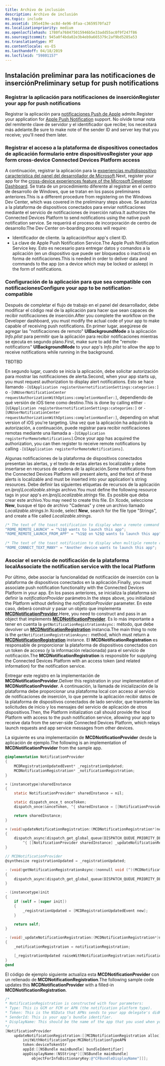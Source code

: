 ```yaml
---
title: Archivo de inclusión
description: Archivo de inclusión
ms.topic: include
ms.assetid: 195e419e-ac8d-4e96-8faa-c3659570fa27
ms.localizationpriority: medium
ms.openlocfilehash: 1780fa768475015946b5e33add55ac0f9f247f86
ms.sourcegitcommit: 945a0f4bda02e3b4eb9a665379c2af9bd5285a53
ms.translationtype: MT
ms.contentlocale: es-ES
ms.lasthandoff: 04/18/2019
ms.locfileid: "59801157"
---
```

## <a name="preliminary-setup-for-push-notifications"></a><span data-ttu-id="42653-103">Instalación preliminar para las notificaciones de inserción</span><span class="sxs-lookup"><span data-stu-id="42653-103">Preliminary setup for push notifications</span></span>

### <a name="register-your-app-for-push-notifications"></a><span data-ttu-id="42653-104">Registrar la aplicación para notificaciones de inserción</span><span class="sxs-lookup"><span data-stu-id="42653-104">Register your app for push notifications</span></span>

<span data-ttu-id="42653-105">Registrar la aplicación para [notificaciones Push de Apple](https://developer.apple.com/notifications/) admite.</span><span class="sxs-lookup"><span data-stu-id="42653-105">Register your application for [Apple Push Notification](https://developer.apple.com/notifications/) support.</span></span> <span data-ttu-id="42653-106">No olvide tomar nota del remitente clave de servidor y el identificador que recibe; los necesitará más adelante.</span><span class="sxs-lookup"><span data-stu-id="42653-106">Be sure to make note of the sender ID and server key that you receive; you'll need them later.</span></span> 

### <a name="register-your-app-form-cross-device-connected-devices-platform-access"></a><span data-ttu-id="42653-107">Registrar el acceso a la plataforma de dispositivos conectados de aplicación formulario entre dispositivos</span><span class="sxs-lookup"><span data-stu-id="42653-107">Register your app form cross-device Connected Devices Platform access</span></span>

<span data-ttu-id="42653-108">A continuación, registrar la aplicación para la [experiencias multidispositivo característica del panel del desarrollador de Microsoft](https://developer.microsoft.com/dashboard/crossplatform/web).</span><span class="sxs-lookup"><span data-stu-id="42653-108">Next, register your app for the [cross-device experiences feature of the Microsoft Developer Dashboard](https://developer.microsoft.com/dashboard/crossplatform/web).</span></span> <span data-ttu-id="42653-109">Se trata de un procedimiento diferente al registrar en el centro de desarrollo de Windows, que se tratan en los pasos preliminares anteriores.</span><span class="sxs-lookup"><span data-stu-id="42653-109">This is a different procedure from registering on the Windows Dev Center, which was covered in the preliminary steps above.</span></span> <span data-ttu-id="42653-110">Se autoriza a la plataforma de dispositivos conectados para enviar notificaciones mediante el servicio de notificaciones de inserción nativa.</span><span class="sxs-lookup"><span data-stu-id="42653-110">It authorizes the Connected Devices Platform to send notifications using the native push notification service.</span></span> <span data-ttu-id="42653-111">Se requerirá el proceso de incorporación de centro de desarrollo:</span><span class="sxs-lookup"><span data-stu-id="42653-111">The Dev Center on-boarding process will require:</span></span>
* <span data-ttu-id="42653-112">Identificador de cliente. la aplicación</span><span class="sxs-lookup"><span data-stu-id="42653-112">Your app's client ID.</span></span>
* <span data-ttu-id="42653-113">La clave de Apple Push Notification Service.</span><span class="sxs-lookup"><span data-stu-id="42653-113">The Apple Push Notification Service key.</span></span> <span data-ttu-id="42653-114">Esto es necesario para entregar datos y comandos a la aplicación (en un dispositivo que puede ser bloqueados o inactivos) en forma de notificaciones.</span><span class="sxs-lookup"><span data-stu-id="42653-114">This is needed in order to deliver data and commands to the app (on a device which may be locked or asleep) in the form of notifications.</span></span> 

### <a name="configure-your-app-to-be-notification-compatible"></a><span data-ttu-id="42653-115">Configuración de la aplicación para que sea compatible con notificaciones</span><span class="sxs-lookup"><span data-stu-id="42653-115">Configure your app to be notification-compatible</span></span>

<span data-ttu-id="42653-116">Después de completar el flujo de trabajo en el panel del desarrollador, debe modificar el código real de la aplicación para hacer que sean capaces de recibir notificaciones de inserción.</span><span class="sxs-lookup"><span data-stu-id="42653-116">After you complete the workflow on the Developer dashboard, you must modify the actual code of your app to make capable of receiving push notifications.</span></span> <span data-ttu-id="42653-117">En primer lugar, asegúrese de agregar las "notificaciones de remoto" **UIBackgroundMode** a la aplicación _Info.plist_ para permitir que la aplicación para recibir notificaciones mientras se ejecuta en segundo plano.</span><span class="sxs-lookup"><span data-stu-id="42653-117">First, make sure to add the "remote-notifications" **UIBackgroundMode** to your app's _Info.plist_ to allow the app to receive notifications while running in the background.</span></span> 

<span data-ttu-id="42653-118">TBD</span><span class="sxs-lookup"><span data-stu-id="42653-118">TBD</span></span>

<span data-ttu-id="42653-119">En segundo lugar, cuando se inicia la aplicación, debe solicitar autorización para mostrar las notificaciones de alerta.</span><span class="sxs-lookup"><span data-stu-id="42653-119">Second, when your app starts up, you must request authorization to display alert notifications.</span></span> <span data-ttu-id="42653-120">Esto se hace llamando `-[UIApplication registerUsernotificationSettings:categories:]` o `-[UNUserNotificationCenter requestAuthorizationWithOptions:completionHandler:]`, dependiendo de qué versión de iOS tiene como destino.</span><span class="sxs-lookup"><span data-stu-id="42653-120">This is done by calling either `-[UIApplication registerUsernotificationSettings:categories:]` or `-[UNUserNotificationCenter requestAuthorizationWithOptions:completionHandler:]`, depending on what version of iOS you're targeting.</span></span> <span data-ttu-id="42653-121">Una vez que la aplicación ha adquirido la autorización, a continuación, puede registrar para recibir notificaciones remotas mediante una llamada a `-[UIApplication registerForRemoteNotifications]`.</span><span class="sxs-lookup"><span data-stu-id="42653-121">Once your app has acquired the authorization, you can then register to receive remote notifications by calling `-[UIApplication registerForRemoteNotifications]`.</span></span> 

<span data-ttu-id="42653-122">Algunas notificaciones de la plataforma de dispositivos conectados presentan las alertas, y el texto de estas alertas es localizable y debe insertarse en recursos de cadena de la aplicación.</span><span class="sxs-lookup"><span data-stu-id="42653-122">Some notifications from the Connected Devices Platform will present alerts, and the text of these alerts is localizable and must be inserted into your application's string resources.</span></span> <span data-ttu-id="42653-123">Debe definir las siguientes etiquetas de recursos de la aplicación _en.lproj\Localizable.strings_ archivo.</span><span class="sxs-lookup"><span data-stu-id="42653-123">You must define the following resource tags in your app's _en.lproj\Localizable.strings_ file.</span></span> <span data-ttu-id="42653-124">Es posible que deba crear este archivo.</span><span class="sxs-lookup"><span data-stu-id="42653-124">You may need to create this file.</span></span> <span data-ttu-id="42653-125">En Xcode, seleccione **New**, busque el tipo de archivo "Cadenas" y cree un archivo llamado _Localizable.strings_.</span><span class="sxs-lookup"><span data-stu-id="42653-125">In Xcode, select **New**, search for the file type "Strings", and create a file called _Localizable.strings_.</span></span>

```ObjectiveC
/* The text of the toast notification to display when a remote command is received */ 
"ROME_REMOTE_LAUNCH" = "%1$@ wants to launch this app"; 
"ROME_REMOTE_LAUNCH_FROM_APP" = "%1$@ on %2$@ wants to launch this app"; 
 
/* The text of the toast notification to display when multiple remote commands are received simultaneously */ 
"ROME_CONNECT_TEXT_MANY" = "Another device wants to launch this app"; 
```

### <a name="associate-the-notification-service-with-the-local-platform"></a><span data-ttu-id="42653-126">Asociar el servicio de notificación de la plataforma local</span><span class="sxs-lookup"><span data-stu-id="42653-126">Associate the notification service with the local Platform</span></span>

<span data-ttu-id="42653-127">Por último, debe asociar la funcionalidad de notificación de inserción con la plataforma de dispositivos conectados en la aplicación.</span><span class="sxs-lookup"><span data-stu-id="42653-127">Finally, you must associate push notification functionality with the Connected Devices Platform in your app.</span></span> <span data-ttu-id="42653-128">En los pasos anteriores, se inicializa la plataforma sin definir la *notificationProvider* parámetro.</span><span class="sxs-lookup"><span data-stu-id="42653-128">In the steps above, you initialized the Platform without defining the *notificationProvider* parameter.</span></span> <span data-ttu-id="42653-129">En este caso, deberá construir y pasar un objeto que implementa  **[MCDNotificationProvider](../../objectivec-api/core/MCDNotificationProvider.md)**.</span><span class="sxs-lookup"><span data-stu-id="42653-129">Here, you need to construct and pass in an object that implements **[MCDNotificationProvider](../../objectivec-api/core/MCDNotificationProvider.md)**.</span></span> <span data-ttu-id="42653-130">Es lo más importante a tener en cuenta la `getNotificationRegistrationAsync:` método, que debe devolver un **[MCDNotificationRegistration](../../objectivec-api/core/MCDNotificationRegistration.md)** instancia.</span><span class="sxs-lookup"><span data-stu-id="42653-130">The main thing to note is the `getNotificationRegistrationAsync:` method, which must return a **[MCDNotificationRegistration](../../objectivec-api/core/MCDNotificationRegistration.md)** instance.</span></span> <span data-ttu-id="42653-131">El **MCDNotificationRegistration** es responsable de proporcionar la plataforma de dispositivos conectados con un token de acceso (y la información relacionada) para el servicio de notificación.</span><span class="sxs-lookup"><span data-stu-id="42653-131">The **MCDNotificationRegistration** is responsible for supplying the Connected Devices Platform with an access token (and related information) for the notification service.</span></span>

<span data-ttu-id="42653-132">Entregar este registro en la implementación de **MCDNotificationProvider**.</span><span class="sxs-lookup"><span data-stu-id="42653-132">Deliver this registration in your implementation of **MCDNotificationProvider**.</span></span> <span data-ttu-id="42653-133">A continuación, la llamada de inicialización de la plataforma debe proporcionar una plataforma local con acceso al servicio de notificaciones de inserción, lo que permite la aplicación recibir datos de la plataforma de dispositivos conectados de lado servidor, que transmite las solicitudes de inicio y los mensajes del servicio de aplicación de otros dispositivos.</span><span class="sxs-lookup"><span data-stu-id="42653-133">Then, the Platform initialization call should provide the local Platform with access to the push notification service, allowing your app to receive data from the server-side Connected Devices Platform, which relays launch requests and app service messages from other devices.</span></span> 

<span data-ttu-id="42653-134">La siguiente es una implementación de **MCDNotificationProvider** desde la aplicación de ejemplo.</span><span class="sxs-lookup"><span data-stu-id="42653-134">The following is an implementation of **MCDNotificationProvider** from the sample app.</span></span>

```ObjectiveC
@implementation NotificationProvider
{
    MCDRegistrationUpdatedEvent* _registrationUpdated;
    MCDNotificationRegistration* _notificationRegistration;
}

+ (instancetype)sharedInstance
{
    static NotificationProvider* sharedInstance = nil;

    static dispatch_once_t onceToken;
    dispatch_once(&onceToken, ^{ sharedInstance = [[NotificationProvider alloc] init]; });

    return sharedInstance;
}

+ (void)updateNotificationRegistration:(MCDNotificationRegistration*)notificationRegistration
{
    dispatch_async(dispatch_get_global_queue(DISPATCH_QUEUE_PRIORITY_DEFAULT, 0),
        ^{ [[NotificationProvider sharedInstance] _updateNotificationRegistration:notificationRegistration]; });
}

// MCDNotificationProvider
@synthesize registrationUpdated = _registrationUpdated;

- (void)getNotificationRegistrationAsync:(nonnull void (^)(MCDNotificationRegistration* _Nullable, NSError* _Nullable))completionBlock
{
    dispatch_async(dispatch_get_global_queue(DISPATCH_QUEUE_PRIORITY_DEFAULT, 0), ^{ completionBlock(_notificationRegistration, nil); });
}

- (instancetype)init
{
    if (self = [super init])
    {
        _registrationUpdated = [MCDRegistrationUpdatedEvent new];
    }

    return self;
}

- (void)_updateNotificationRegistration:(MCDNotificationRegistration*)notificationRegistration
{
    _notificationRegistration = notificationRegistration;

    [_registrationUpdated raiseWithNotificationRegistration:notificationRegistration];
}
@end
```

<span data-ttu-id="42653-135">El código de ejemplo siguiente actualiza esta **MCDNotificationProvider** con un rellenado de **MCDNotificationRegistration**.</span><span class="sxs-lookup"><span data-stu-id="42653-135">The following sample code updates this **MCDNotificationProvider** with a filled-in **MCDNotificationRegistration**.</span></span>

```ObjectiveC
/*
* NotificationRegistration is constructed with four parameters:
* Type: This is GCM or FCM or APN (the notification platform type).
* Token: This is the NSData that APNs sends to your app delegate's didRegisterForRemoteNotificationsWithDeviceToken: method. You must convert the NSData into a string by hex-encoding it.
* SenderId: This is your app’s bundle identifier. 
* DisplayName: This should be the name of the app that you used when you registered it on the Microsoft dev portal. 
*/
[NotificationProvider
    updateNotificationRegistration:[[MCDNotificationRegistration alloc]
        initWithNotificationType:MCDNotificationTypeAPN
        token:deviceTokenStr
        appId:[[NSBundle mainBundle] bundleIdentifier]
        appDisplayName:(NSString*)[[NSBundle mainBundle]
            objectForInfoDictionaryKey:@"CFBundleDisplayName"]]];
```
